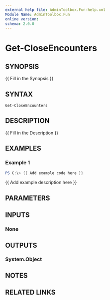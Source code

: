```yaml
---
external help file: AdminToolbox.Fun-help.xml
Module Name: AdminToolbox.Fun
online version:
schema: 2.0.0
---
```


# Get-CloseEncounters

## SYNOPSIS
{{ Fill in the Synopsis }}

## SYNTAX

```
Get-CloseEncounters
```

## DESCRIPTION
{{ Fill in the Description }}

## EXAMPLES

### Example 1
```powershell
PS C:\> {{ Add example code here }}
```

{{ Add example description here }}

## PARAMETERS

## INPUTS

### None

## OUTPUTS

### System.Object
## NOTES

## RELATED LINKS
